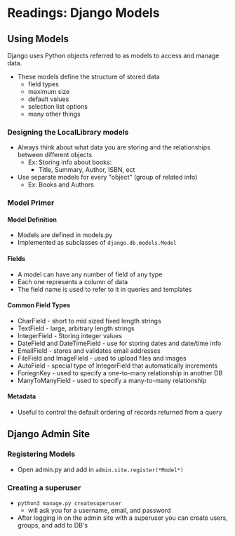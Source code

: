 # Readings: Django Models
## Using Models
Django uses Python objects referred to as models to access and manage data.
* These models define the structure of stored data
  * field types
  * maximum size
  * default values
  * selection list options
  * many other things
### Designing the LocalLibrary models
* Always think about what data you are storing and the relationships between different objects
  * Ex: Storing info about books:
    * Title, Summary, Author, ISBN, ect
* Use separate models for every "object" (group of related info)
  * Ex: Books and Authors

### Model Primer

#### Model Definition
* Models are defined in models.py
* Implemented as subclasses of `django.db.models.Model`

#### Fields
* A model can have any number of field of any type
* Each one represents a column of data
* The field name is used to refer to it in queries and templates

#### Common Field Types
* CharField - short to mid sized fixed length strings
* TextField - large, arbitrary length strings
* IntegerField - Storing integer values
* DateField and DateTimeField - use for storing dates and date/time info
* EmailField - stores and validates email addresses
* FileField and ImageField - used to upload files and images
* AutoField - special type of IntegerField that automatically increments
* ForiegnKey - used to specify a one-to-many relationship in another DB
* ManyToManyField - used to specify a many-to-many relationship

#### Metadata
* Useful to control the default ordering of records returned from a query

## Django Admin Site
### Registering Models
* Open admin.py and add in `admin.site.register(*Model*)`

### Creating a superuser
* `python3 manage.py createsuperuser`
  * will ask you for a username, email, and password
* After logging in on the admin site with a superuser you can create users, groups, and add to DB's 
